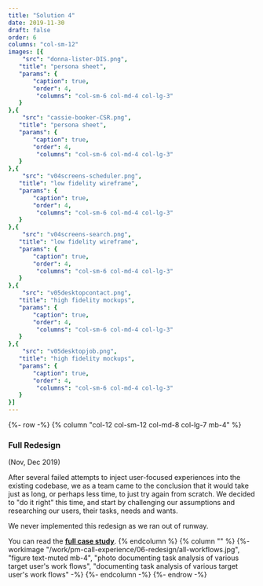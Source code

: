 ```yaml
---
title: "Solution 4"
date: 2019-11-30
draft: false
order: 6
columns: "col-sm-12"
images: [{
    "src": "donna-lister-DIS.png",
   "title": "persona sheet",
   "params": {
       "caption": true,
       "order": 4,
        "columns": "col-sm-6 col-md-4 col-lg-3"
   }
},{
    "src": "cassie-booker-CSR.png",
   "title": "persona sheet",
   "params": {
       "caption": true,
       "order": 4,
        "columns": "col-sm-6 col-md-4 col-lg-3"
   }
},{
    "src": "v04screens-scheduler.png",
   "title": "low fidelity wireframe",
   "params": {
       "caption": true,
       "order": 4,
        "columns": "col-sm-6 col-md-4 col-lg-3"
   }
},{
    "src": "v04screens-search.png",
   "title": "low fidelity wireframe",
   "params": {
       "caption": true,
       "order": 4,
        "columns": "col-sm-6 col-md-4 col-lg-3"
   }
},{
    "src": "v05desktopcontact.png",
   "title": "high fidelity mockups",
   "params": {
       "caption": true,
       "order": 4,
        "columns": "col-sm-6 col-md-4 col-lg-3"
   }
},{
    "src": "v05desktopjob.png",
   "title": "high fidelity mockups",
   "params": {
       "caption": true,
       "order": 4,
        "columns": "col-sm-6 col-md-4 col-lg-3"
   }
}]
---
```

{%- row -%}
{% column "col-12 col-sm-12 col-md-8 col-lg-7 mb-4" %}
### Full Redesign 
(Nov, Dec 2019)

After several failed attempts to inject user-focused experiences into the existing codebase, we as a team came to the conclusion that it would take just as long, or perhaps less time, to just try again from scratch.  We decided to "do it right" this time, and start by challenging our assumptions and researching our users, their tasks, needs and wants. 

We never implemented this redesign as we ran out of runway.

You can read the **[full case study]( /work/pm-redesign/)**.
{% endcolumn %}
{% column "" %}
    {%- workimage "/work/pm-call-experience/06-redesign/all-workflows.jpg", "figure text-muted mb-4", "photo documenting task analysis of various target user's work flows", "documenting task analysis of various target user's work flows"  -%}
{%- endcolumn -%}
{%- endrow -%}
